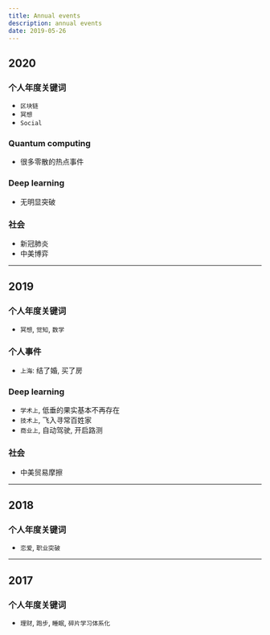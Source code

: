 ```yaml
---
title: Annual events
description: annual events
date: 2019-05-26
---
```


## 2020

### 个人年度关键词

* `区块链`
* `冥想`
* `Social`

### Quantum computing

* 很多零散的热点事件

### Deep learning

* 无明显突破

### 社会

* 新冠肺炎
* 中美博弈

------------------

## 2019

### 个人年度关键词

* `冥想`, `觉知`, `数学`

### 个人事件

* `上海`: 结了婚, 买了房

### Deep learning

* `学术上`, 低垂的果实基本不再存在
* `技术上`, 飞入寻常百姓家
* `商业上`, 自动驾驶, 开启路测

### 社会

* 中美贸易摩擦

------------------

## 2018

### 个人年度关键词

* `恋爱`, `职业突破`

------------------

## 2017

### 个人年度关键词

* `理财`, `跑步`, `睡眠`, `碎片学习体系化`
